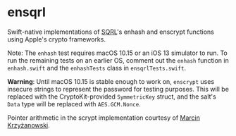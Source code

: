 # ensqrl

Swift-native implementations of [SQRL](https://www.grc.com/sqrl/sqrl.htm)'s enhash and enscrypt functions using Apple's crypto frameworks.

Note: The `enhash` test requires macOS 10.15 or an iOS 13 simulator to run. To run the remaining tests on an earlier OS, comment out the `enhash` function in `enhash.swift` and the `enhashTests` class in `ensqrlTests.swift`.

**Warning**: Until macOS 10.15 is stable enough to work on, `enscrypt` uses insecure strings to represent the password for testing purposes. This will be replaced with the CryptoKit-provided `SymmetricKey` struct, and the salt's `Data` type will be replaced with `AES.GCM.Nonce`. 

Pointer arithmetic in the scrypt implementation courtesy of [Marcin Krzyżanowski](http://krzyzanowskim.com/).
